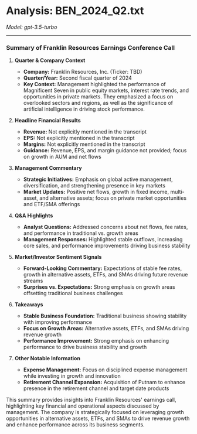 # Analysis: BEN_2024_Q2.txt

*Model: gpt-3.5-turbo*

---

### Summary of Franklin Resources Earnings Conference Call

1. **Quarter & Company Context**
   - **Company:** Franklin Resources, Inc. (Ticker: TBD)
   - **Quarter/Year:** Second fiscal quarter of 2024
   - **Key Context:** Management highlighted the performance of Magnificent Seven in public equity markets, interest rate trends, and opportunities in private markets. They emphasized a focus on overlooked sectors and regions, as well as the significance of artificial intelligence in driving stock performance.

2. **Headline Financial Results**
   - **Revenue:** Not explicitly mentioned in the transcript
   - **EPS:** Not explicitly mentioned in the transcript
   - **Margins:** Not explicitly mentioned in the transcript
   - **Guidance:** Revenue, EPS, and margin guidance not provided; focus on growth in AUM and net flows

3. **Management Commentary**
   - **Strategic Initiatives:** Emphasis on global active management, diversification, and strengthening presence in key markets
   - **Market Updates:** Positive net flows, growth in fixed income, multi-asset, and alternative assets; focus on private market opportunities and ETF/SMA offerings

4. **Q&A Highlights**
   - **Analyst Questions:** Addressed concerns about net flows, fee rates, and performance in traditional vs. growth areas
   - **Management Responses:** Highlighted stable outflows, increasing core sales, and performance improvements driving business stability

5. **Market/Investor Sentiment Signals**
   - **Forward-Looking Commentary:** Expectations of stable fee rates, growth in alternative assets, ETFs, and SMAs driving future revenue streams
   - **Surprises vs. Expectations:** Strong emphasis on growth areas offsetting traditional business challenges

6. **Takeaways**
   - **Stable Business Foundation:** Traditional business showing stability with improving performance
   - **Focus on Growth Areas:** Alternative assets, ETFs, and SMAs driving revenue growth
   - **Performance Improvement:** Strong emphasis on enhancing performance to drive business stability and growth

7. **Other Notable Information**
   - **Expense Management:** Focus on disciplined expense management while investing in growth and innovation
   - **Retirement Channel Expansion:** Acquisition of Putnam to enhance presence in the retirement channel and target date products

This summary provides insights into Franklin Resources' earnings call, highlighting key financial and operational aspects discussed by management. The company is strategically focused on leveraging growth opportunities in alternative assets, ETFs, and SMAs to drive revenue growth and enhance performance across its business segments.
